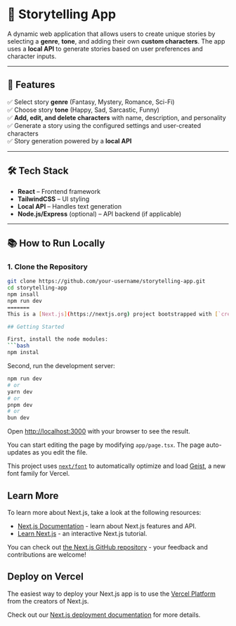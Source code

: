 # 📝 Storytelling App

A dynamic web application that allows users to create unique stories by selecting a **genre**, **tone**, and adding their own **custom characters**. The app uses a **local API** to generate stories based on user preferences and character inputs.

---

## 🚀 Features

✅ Select story **genre** (Fantasy, Mystery, Romance, Sci-Fi)  
✅ Choose story **tone** (Happy, Sad, Sarcastic, Funny)  
✅ **Add, edit, and delete characters** with name, description, and personality  
✅ Generate a story using the configured settings and user-created characters  
✅ Story generation powered by a **local API**

---

## 🛠️ Tech Stack

- **React** – Frontend framework
- **TailwindCSS** – UI styling
- **Local API** – Handles text generation
- **Node.js/Express** (optional) – API backend (if applicable)

---

## 📚 How to Run Locally

### 1. Clone the Repository

````bash
git clone https://github.com/your-username/storytelling-app.git
cd storytelling-app
npm insall
npm run dev
=======
This is a [Next.js](https://nextjs.org) project bootstrapped with [`create-next-app`](https://nextjs.org/docs/app/api-reference/cli/create-next-app).

## Getting Started

First, install the node modules:
```bash
npm instal
````

Second, run the development server:

```bash
npm run dev
# or
yarn dev
# or
pnpm dev
# or
bun dev
````

Open [http://localhost:3000](http://localhost:3000) with your browser to see the result.

You can start editing the page by modifying `app/page.tsx`. The page auto-updates as you edit the file.

This project uses [`next/font`](https://nextjs.org/docs/app/building-your-application/optimizing/fonts) to automatically optimize and load [Geist](https://vercel.com/font), a new font family for Vercel.

## Learn More

To learn more about Next.js, take a look at the following resources:

- [Next.js Documentation](https://nextjs.org/docs) - learn about Next.js features and API.
- [Learn Next.js](https://nextjs.org/learn) - an interactive Next.js tutorial.

You can check out [the Next.js GitHub repository](https://github.com/vercel/next.js) - your feedback and contributions are welcome!

## Deploy on Vercel

The easiest way to deploy your Next.js app is to use the [Vercel Platform](https://vercel.com/new?utm_medium=default-template&filter=next.js&utm_source=create-next-app&utm_campaign=create-next-app-readme) from the creators of Next.js.

Check out our [Next.js deployment documentation](https://nextjs.org/docs/app/building-your-application/deploying) for more details.
